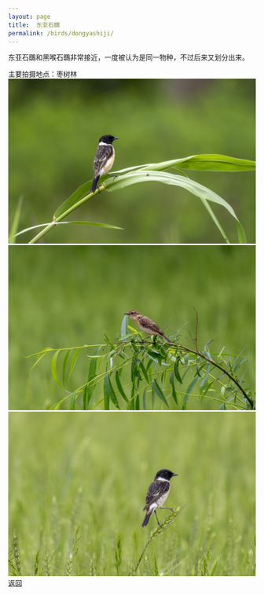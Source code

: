 ```yaml
---
layout: page
title: 	东亚石䳭
permalink: /birds/dongyashiji/
---
```

东亚石䳭和黑喉石䳭非常接近，一度被认为是同一物种，不过后来又划分出来。

主要拍摄地点：枣树林
![](../picture/东亚石䳭/0U9A7563-CR3_DxO_DeepPRIMEXD.jpg)
![](../picture/东亚石䳭/0U9A7783-CR3_DxO_DeepPRIMEXD.jpg)
![](../picture/东亚石䳭/0U9A7790-CR3_DxO_DeepPRIMEXD.jpg)
[返回](../../)

